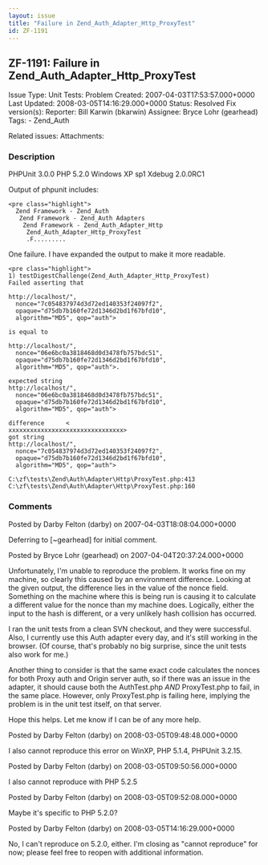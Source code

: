 ```yaml
---
layout: issue
title: "Failure in Zend_Auth_Adapter_Http_ProxyTest"
id: ZF-1191
---
```


ZF-1191: Failure in Zend\_Auth\_Adapter\_Http\_ProxyTest
--------------------------------------------------------

 Issue Type: Unit Tests: Problem Created: 2007-04-03T17:53:57.000+0000 Last Updated: 2008-03-05T14:16:29.000+0000 Status: Resolved Fix version(s): 
 Reporter:  Bill Karwin (bkarwin)  Assignee:  Bryce Lohr (gearhead)  Tags: - Zend\_Auth
 
 Related issues: 
 Attachments: 
### Description

PHPUnit 3.0.0 PHP 5.2.0 Windows XP sp1 Xdebug 2.0.0RC1

Output of phpunit includes:

 
    <pre class="highlight">
      Zend Framework - Zend_Auth
       Zend Framework - Zend_Auth Adapters
        Zend Framework - Zend_Auth_Adapter_Http
         Zend_Auth_Adapter_Http_ProxyTest
         .F.........


One failure. I have expanded the output to make it more readable.

 
    <pre class="highlight">
    1) testDigestChallenge(Zend_Auth_Adapter_Http_ProxyTest)
    Failed asserting that 
    
    http://localhost/", 
      nonce="7c054837974d3d72ed140353f24097f2", 
      opaque="d75db7b160fe72d1346d2bd1f67bfd10", 
      algorithm="MD5", qop="auth"> 
    
    is equal to 
    
    http://localhost/", 
      nonce="06e6bc0a3818468d0d3478fb757bdc51", 
      opaque="d75db7b160fe72d1346d2bd1f67bfd10", 
      algorithm="MD5", qop="auth">.
    
    expected string 
    http://localhost/", 
      nonce="06e6bc0a3818468d0d3478fb757bdc51", 
      opaque="d75db7b160fe72d1346d2bd1f67bfd10", 
      algorithm="MD5", qop="auth">
    
    difference      <                                                                xxxxxxxxxxxxxxxxxxxxxxxxxxxxxxxx>
    got string      
    http://localhost/", 
      nonce="7c054837974d3d72ed140353f24097f2", 
      opaque="d75db7b160fe72d1346d2bd1f67bfd10", 
      algorithm="MD5", qop="auth">
    
    C:\zf\tests\Zend\Auth\Adapter\Http\ProxyTest.php:413
    C:\zf\tests\Zend\Auth\Adapter\Http\ProxyTest.php:160


 

 

### Comments

Posted by Darby Felton (darby) on 2007-04-03T18:08:04.000+0000

Deferring to [~gearhead] for initial comment.

 

 

Posted by Bryce Lohr (gearhead) on 2007-04-04T20:37:24.000+0000

Unfortunately, I'm unable to reproduce the problem. It works fine on my machine, so clearly this caused by an environment difference. Looking at the given output, the difference lies in the value of the nonce field. Something on the machine where this is being run is causing it to calculate a different value for the nonce than my machine does. Logically, either the input to the hash is different, or a very unlikely hash collision has occurred.

I ran the unit tests from a clean SVN checkout, and they were successful. Also, I currently use this Auth adapter every day, and it's still working in the browser. (Of course, that's probably no big surprise, since the unit tests also work for me.)

Another thing to consider is that the same exact code calculates the nonces for both Proxy auth and Origin server auth, so if there was an issue in the adapter, it should cause both the AuthTest.php _AND_ ProxyTest.php to fail, in the same place. However, only ProxyTest.php is failing here, implying the problem is in the unit test itself, on that server.

Hope this helps. Let me know if I can be of any more help.

 

 

Posted by Darby Felton (darby) on 2008-03-05T09:48:48.000+0000

I also cannot reproduce this error on WinXP, PHP 5.1.4, PHPUnit 3.2.15.

 

 

Posted by Darby Felton (darby) on 2008-03-05T09:50:56.000+0000

I also cannot reproduce with PHP 5.2.5

 

 

Posted by Darby Felton (darby) on 2008-03-05T09:52:08.000+0000

Maybe it's specific to PHP 5.2.0?

 

 

Posted by Darby Felton (darby) on 2008-03-05T14:16:29.000+0000

No, I can't reproduce on 5.2.0, either. I'm closing as "cannot reproduce" for now; please feel free to reopen with additional information.

 

 